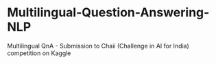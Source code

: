 # Multilingual-Question-Answering-NLP
Multilingual QnA - Submission to Chaii (Challenge in AI for India) competition on Kaggle
